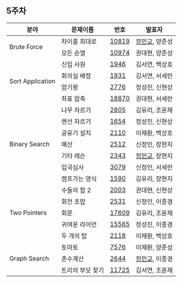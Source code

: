 ## 5주차

<table>
  <thead>
    <tr>
      <th>
        분야
      </th>
      <th>
        문제이름
      </th>
      <th>
        번호
      </th>
      <th>
        발표자
      </th>
    </tr>
  </thead>
  <tbody>
    <tr>
      <td rowspan ="2">
        Brute Force
      </td>
      <td>
        차이를 최대로
      </td>
      <td>
        <a href="https://www.acmicpc.net/problem/10819">10819</a>
      </td>
      <td>
        <a href="https://github.com/Sh03Algorithm/ps_study/blob/main/week_05/01_Brute_Force/A_10819_%EC%A0%95%EB%AF%BC%EA%B5%90.java">정민교</a>, 양준성
      </td>
    </tr>
    <tr>
      <td>
        모든 순열
      </td>
      <td>
        <a href="https://www.acmicpc.net/problem/10974">10974</a>
      </td>
      <td>
        권대현, 양준성
      </td>
    </tr>
    <tr>
      <td rowspan ="4">
        Sort Application
      </td>
      <td>
        신입 사원
      </td>
      <td>
        <a href="https://www.acmicpc.net/problem/1946">1946</a>
      </td>
      <td>
        김서연, 백상호
      </td>
    </tr>
    <tr>
      <td>
        회의실 배정
      </td>
      <td>
        <a href="https://www.acmicpc.net/problem/1931">1931</a>
      </td>
      <td>
        김서연, 서세란
      </td>
    </tr>
    <tr>
      <td>
        암기왕
      </td>
      <td>
        <a href="https://www.acmicpc.net/problem/2776">2776</a>
      </td>
      <td>
        정성진, 신현상
      </td>
    </tr>
    <tr>
      <td>
        좌표 압축
      </td>
      <td>
        <a href="https://www.acmicpc.net/problem/18870">18870</a>
      </td>
      <td>
        권대현, 서세란
      </td>
    </tr>
    <tr>
      <td rowspan ="7">
        Binary Search
      </td>
      <td>
        나무 자르기
      </td>
      <td>
        <a href="https://www.acmicpc.net/problem/2805">2805</a>
      </td>
      <td>
        김유리, 조윤재
      </td>
    </tr>
    <tr>
      <td>
        랜선 자르기
      </td>
      <td>
        <a href="https://www.acmicpc.net/problem/1654">1654</a>
      </td>
      <td>
        정성진, 신현상
      </td>
    </tr>
    <tr>
      <td>
        공유기 설치
      </td>
      <td>
        <a href="https://www.acmicpc.net/problem/2110">2110</a>
      </td>
      <td>
        이재환, 백상호
      </td>
      </tr>
      <tr>
        <td>
          예산
        </td>
      <td>
        <a href="https://www.acmicpc.net/problem/2512">2512</a>
      </td>
        <td>
          신정인, 장현지
        </td>
    </tr>
    <tr>
        <td>
          기타 레슨
        </td>
      <td>
        <a href="https://www.acmicpc.net/problem/2343">2343</a>
      </td>
        <td>
          <a href="https://github.com/Sh03Algorithm/ps_study/blob/main/week_05/03_Binary_Search/A_2343_%EC%A0%95%EB%AF%BC%EA%B5%90.java">정민교</a>, 장현지
        </td>
    </tr>
    <tr>
      <td>
        입국심사
      </td>
      <td>
        <a href="https://www.acmicpc.net/problem/3079">3079</a>
      </td>
      <td>
        신정인, 서세란
      </td>
    </tr>
    <tr>
        <td>
          캠프가는 영식
        </td>
      <td>
        <a href="https://www.acmicpc.net/problem/1590">1590</a>
      </td>
        <td>
          김유리, 장현지
        </td>
    </tr>
    <tr>
      <td rowspan ="5">
        Two Pointers
      </td>
        <td>
          수들의 합 2
        </td>
      <td>
        <a href="https://www.acmicpc.net/problem/2003">2003</a>
      </td>
        <td>
          권대현, 신현상
        </td>
    </tr>
    <tr>
        <td>
          회전 초밥
        </td>
      <td>
        <a href="https://www.acmicpc.net/problem/2531">2531</a>
      </td>
        <td>
          신정인, 이종경
        </td>
    </tr>
    <tr>
        <td>
          회문
        </td>
      <td>
        <a href="https://www.acmicpc.net/problem/17609">17609</a>
      </td>
        <td>
          김유리, 조윤재
        </td>
    </tr>
    <tr>
      <td>
        귀여운 라이언
      </td>
      <td>
        <a href="https://www.acmicpc.net/problem/15565">15565</a>
      </td>
      <td>
        정성진, 이종경
      </td>
    </tr>
    <tr>
        <td>
          두 개의 탑
        </td>
      <td>
        <a href="https://www.acmicpc.net/problem/2118">2118</a>
      </td>
        <td>
          이재환, 백상호
        </td>
    </tr>
    <tr>
        <td rowspan ="3">
          Graph Search
        </td>
        <td>
          토마토
        </td>
      <td>
        <a href="https://www.acmicpc.net/problem/7576">7576</a>
      </td>
        <td>
          이재환, 양준성
        </td>
    </tr>
    <tr>
        <td>
          촌수계산
        </td>
      <td>
        <a href="https://www.acmicpc.net/problem/2644">2644</a>
      </td>
        <td>
          <a href="https://github.com/Sh03Algorithm/ps_study/blob/main/week_05/05_Graph_Search/A_2644_%EC%A0%95%EB%AF%BC%EA%B5%90.java">정민교</a>, 이종경
        </td>
    </tr>
     <tr>
      <td>
        트리의 부모 찾기
      </td>
      <td>
        <a href="https://www.acmicpc.net/problem/11725">11725</a>
      </td>
      <td>
        김서연, 조윤재
      </td>
    </tr>
  </tbody>
</table>
